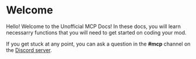 # Welcome

Hello! Welcome to the Unofficial MCP Docs! In these docs, you will learn necessarry functions that you will need to get started on coding your mod.

If you get stuck at any point, you can ask a question in the **\#mcp** channel on the [Discord server](https://dsc.gg/coders).

